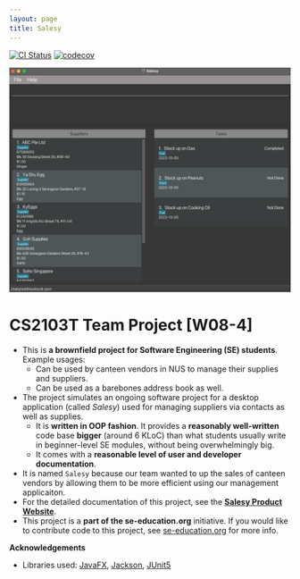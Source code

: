 ```yaml
---
layout: page
title: Salesy
---
```


[![CI Status](https://github.com/AY2223S1-CS2103T-W08-4/tp/actions/workflows/gradle.yml/badge.svg)](https://github.com/AY2223S1-CS2103T-W08-4/tp/actions)
[![codecov](https://codecov.io/gh/AY2223S1-CS2103T-W08-4/tp/branch/master/graph/badge.svg?token=CV0THT0WWT)](https://codecov.io/gh/AY2223S1-CS2103T-W08-4/tp)

![Ui](images/Ui.png)

# CS2103T Team Project [W08-4]

* This is **a brownfield project for Software Engineering (SE) students**.<br>
  Example usages:
    * Can be used by canteen vendors in NUS to manage their supplies and suppliers.
    * Can be used as a barebones address book as well.
* The project simulates an ongoing software project for a desktop application (called _Salesy_) used for managing suppliers via contacts as well as supplies.
    * It is **written in OOP fashion**. It provides a **reasonably well-written** code base **bigger** (around 6 KLoC) than what students usually write in beginner-level SE modules, without being overwhelmingly big.
    * It comes with a **reasonable level of user and developer documentation**.
* It is named `Salesy` because our team wanted to up the sales of canteen vendors by allowing them to be more efficient using our management applicaiton.
* For the detailed documentation of this project, see the **[Salesy Product Website](https://ay2223s1-cs2103t-w08-4.github.io/tp/)**.
* This project is a **part of the se-education.org** initiative. If you would like to contribute code to this project, see [se-education.org](https://se-education.org#https://se-education.org/#contributing) for more info.

**Acknowledgements**

* Libraries used: [JavaFX](https://openjfx.io/), [Jackson](https://github.com/FasterXML/jackson), [JUnit5](https://github.com/junit-team/junit5)
